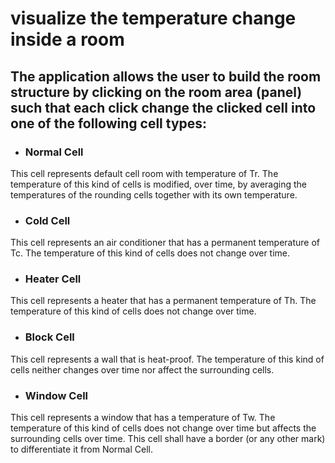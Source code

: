 # visualize the temperature change inside a room

## The application allows the user to build the room structure by clicking on the room area (panel) such that each click change the clicked cell into one of the following cell types: 

* ### Normal Cell
This cell represents default cell room with temperature of Tr. The temperature of this kind of cells is modified, over time, by averaging the temperatures of the rounding cells together with its own temperature. 

* ### Cold Cell
This cell represents an air conditioner that has a permanent temperature of Tc. The temperature of this kind of cells does not change over time. 

* ### Heater Cell
This cell represents a heater that has a permanent temperature of Th. The temperature of this kind of cells does not change over time. 

* ### Block Cell
This cell represents a wall that is heat-proof. The temperature of this kind of cells neither changes over time nor affect the surrounding cells.

* ### Window Cell
This cell represents a window that has a temperature of Tw. The temperature of this kind of cells does not change over time but affects the surrounding cells over time. This cell shall have a border (or any other mark) to differentiate it from Normal Cell.



